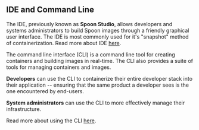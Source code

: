 ## IDE and Command Line

The IDE, previously known as **Spoon Studio**, allows developers and systems administrators to build Spoon images through a friendly graphical user interface. The IDE is most commonly used for it's "snapshot" method of containerization. Read more about IDE [here](/docs/reference#ide).

The command line interface (CLI) is a command line tool for creating containers and building images in real-time. The CLI also provides a suite of tools for managing containers and images.

**Developers** can use the CLI to containerize their entire developer stack into their application -- ensuring that the same product a developer sees is the one encountered by end-users.

**System administrators** can use the CLI to more effectively manage their infrastructure.

Read more about using the CLI [here](/docs/reference#CommandLine).